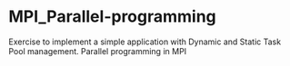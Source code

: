 # MPI_Parallel-programming
Exercise to implement a simple application with  Dynamic and Static Task Pool management. Parallel programming in MPI
